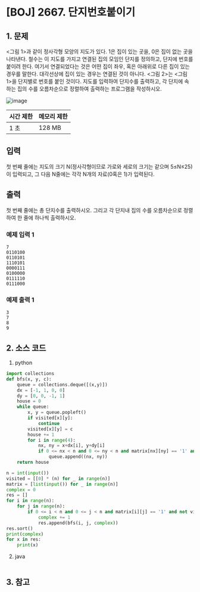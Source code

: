 # [BOJ] 2667. 단지번호붙이기

## 1. 문제

<그림 1>과 같이 정사각형 모양의 지도가 있다. 1은 집이 있는 곳을, 0은 집이 없는 곳을 나타낸다. 철수는 이 지도를 가지고 연결된 집의 모임인 단지를 정의하고, 단지에 번호를 붙이려 한다. 여기서 연결되었다는 것은 어떤 집이 좌우, 혹은 아래위로 다른 집이 있는 경우를 말한다. 대각선상에 집이 있는 경우는 연결된 것이 아니다. <그림 2>는 <그림 1>을 단지별로 번호를 붙인 것이다. 지도를 입력하여 단지수를 출력하고, 각 단지에 속하는 집의 수를 오름차순으로 정렬하여 출력하는 프로그램을 작성하시오.

![image](https://github.com/kimho1wq/TIL/assets/15611500/b9e9077c-9549-4c77-a914-8225fb999e48)

| 시간 제한 | 메모리 제한 |
|:------|:-------| 
| 1 초   | 128 MB |


## 입력

첫 번째 줄에는 지도의 크기 N(정사각형이므로 가로와 세로의 크기는 같으며 5≤N≤25)이 입력되고, 그 다음 N줄에는 각각 N개의 자료(0혹은 1)가 입력된다.


## 출력

첫 번째 줄에는 총 단지수를 출력하시오. 그리고 각 단지내 집의 수를 오름차순으로 정렬하여 한 줄에 하나씩 출력하시오.


### 예제 입력 1

```
7
0110100
0110101
1110101
0000111
0100000
0111110
0111000
```

### 예제 출력 1

```
3
7
8
9
```



## 2. 소스 코드

1. python

```python
import collections
def bfs(x, y, c):
    queue = collections.deque([(x,y)])
    dx = [-1, 1, 0, 0]
    dy = [0, 0, -1, 1]
    house = 0
    while queue:
        x, y = queue.popleft()
        if visited[x][y]:
            continue
        visited[x][y] = c
        house += 1
        for i in range(4):
            nx, ny = x+dx[i], y+dy[i]
            if 0 <= nx < n and 0 <= ny < n and matrix[nx][ny] == '1' and not visited[nx][ny]:
                queue.append((nx, ny))
    return house

n = int(input())
visited = [[0] * (n) for _ in range(n)]
matrix = [list(input()) for _ in range(n)]
complex = 0
res = []
for i in range(n):
    for j in range(n):
        if 0 <= i < n and 0 <= j < n and matrix[i][j] == '1' and not visited[i][j]:
            complex += 1
            res.append(bfs(i, j, complex))
res.sort()
print(complex)
for x in res:
    print(x)


```

2. java

```java

```


## 3. 참고

```

```



